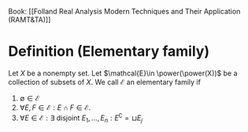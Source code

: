 Book: [[Folland Real Analysis Modern Techniques and Their Application (RAMT&TA)]]
# Definition (Elementary family)
Let $X$ be a nonempty set.
Let $\mathcal{E}\in \power(\power(X))$ be a collection of subsets of $X$.
We call $\mathcal{E}$ an elementary family if
1. $\emptyset\in \mathcal{E}$
2. $\forall E,F\in \mathcal{E}:E\cap F\in \mathcal{E}$.
3. $\forall E\in \mathcal{E}:\exists$ disjoint $E_{1},\dots,E_{n}:E^\complement=\sqcup E_{j}$

